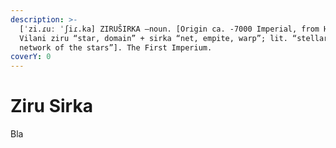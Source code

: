 ```yaml
---
description: >-
  [ˈzi.ɾuː ˈʃiɾ.ka] ZIRUŠIRKA –noun. [Origin ca. -7000 Imperial, from High
  Vilani ziru “star, domain” + sirka “net, empite, warp”; lit. “stellar weave,
  network of the stars”]. The First Imperium.
coverY: 0
---
```


# Ziru Sirka

Bla
